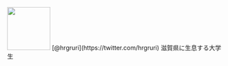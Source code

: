 <img src="/img/profile.jpeg" width="100px">  
[@hrgruri](https://twitter.com/hrgruri)  
滋賀県に生息する大学生

